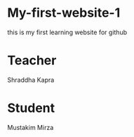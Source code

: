 # My-first-website-1
this is my first learning website for github

# Teacher 
 Shraddha Kapra

 # Student 
 Mustakim Mirza
 